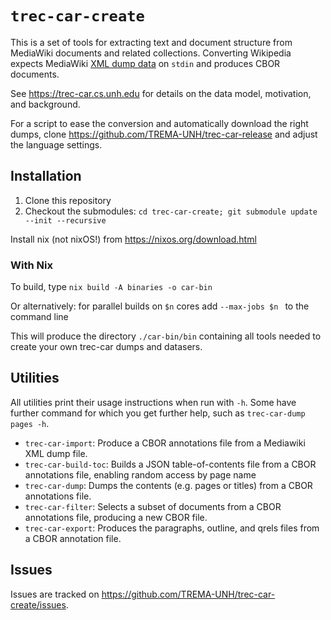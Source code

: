 # `trec-car-create`

This is a set of tools for extracting text and document structure from MediaWiki
documents and related collections. Converting Wikipedia expects MediaWiki
[XML dump data](https://www.mediawiki.org/wiki/Help:Export) on
`stdin` and produces CBOR documents.

See <https://trec-car.cs.unh.edu> for details on the data model, motivation, and background.

For a script to ease the conversion and automatically download the right dumps, clone <https://github.com/TREMA-UNH/trec-car-release> and adjust the language settings.

## Installation

 1. Clone this repository
 2. Checkout the submodules: `cd trec-car-create; git submodule update --init --recursive`

Install nix (not nixOS!) from <https://nixos.org/download.html>

### With Nix

To build, type `nix build -A binaries -o car-bin` 

Or alternatively: for parallel builds on `$n` cores add `--max-jobs $n ` to the command line

This will produce the directory `./car-bin/bin`  containing all tools needed to create your own trec-car dumps and datasers.



<!-- 
### Does not work yet:

To speed up the build you can also use the [Cachix](https://cachix.org/) [cache](https://trec-car-tools.cachix.org/),
```bash
$ cachix use trec-car-tools
```
--> 

## Utilities


All utilities print their usage instructions when run with `-h`. Some have further command for which you get further help, such as `trec-car-dump pages -h`. 

* `trec-car-import`: Produce a CBOR annotations file from a Mediawiki
  XML dump file.
* `trec-car-build-toc`: Builds a JSON table-of-contents file from a CBOR
  annotations file, enabling random access by page name
* `trec-car-dump`: Dumps the contents (e.g. pages or titles) from a CBOR
  annotations file.
* `trec-car-filter`: Selects a subset of documents from a CBOR
  annotations file, producing a new CBOR file.
* `trec-car-export`: Produces the paragraphs, outline, and qrels files
  from a CBOR annotation file.

## Issues

Issues are tracked on <https://github.com/TREMA-UNH/trec-car-create/issues>.
